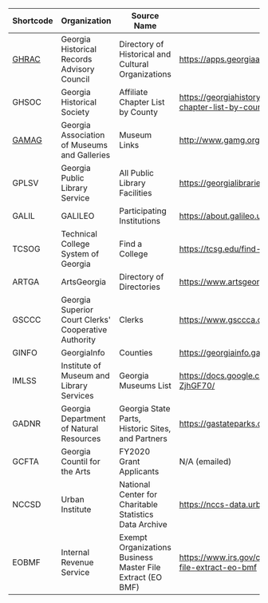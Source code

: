 | Shortcode | Organization | Source Name | Link | # Items |
| --- | --- | --- | --- | --- |
|[GHRAC](GHRAC.csv)| Georgia Historical Records Advisory Council| Directory of Historical and Cultural Organizations | https://apps.georgiaarchives.org/GHRAB/ | 641 |
|GHSOC|Georgia Historical Society |	Affiliate Chapter List by County | https://georgiahistory.com/education-outreach/affiliate-chapter-program/affiliate-chapter-list-by-county/ | 44+36+47 = 127 |
|[GAMAG](GAMAG.csv)|Georgia Association of Museums and Galleries |	Museum Links |	http://www.gamg.org/museumlinks.html |155 |
|GPLSV|Georgia Public Library Service |	All Public Library Facilities |	https://georgialibraries.org/allpubliclibraryfacilities/	| 392 |
|GALIL| GALILEO	| Participating Institutions	| https://about.galileo.usg.edu/institutions	| 93 |
|TCSOG| Technical College System of Georgia	| Find a College |	https://tcsg.edu/find-a-college/ |	22|
|ARTGA| ArtsGeorgia |	Directory of Directories |	https://www.artsgeorgia.net/directory/directory-of-directoriescalendars/ |	Meta |
|GSCCC | Georgia Superior Court Clerks' Cooperative Authority |	Clerks |	https://www.gsccca.org/Clerks/ |	159 |
|GINFO | GeorgiaInfo	|Counties	|https://georgiainfo.galileo.usg.edu/topics/counties/	| 159|
|IMLSS| Institute of Museum and Library Services | Georgia Museums List | https://docs.google.com/spreadsheets/d/104wXi8wh6VXIIjFJNYlrtphh9G7J7TxztVD-ZjhGF70/ | 491 |
|GADNR| Georgia Department of Natural Resources | Georgia State Parts, Historic Sites, and Partners | https://gastateparks.org/Map | 72 |
|GCFTA| Georgia Countil for the Arts | FY2020 Grant Applicants | N/A (emailed) | 556 |
|NCCSD | Urban Institute | National Center for Charitable Statistics Data Archive | https://nccs-data.urban.org/index.php | ??? |
|EOBMF |Internal Revenue Service | Exempt Organizations Business Master File Extract (EO BMF) | https://www.irs.gov/charities-non-profits/exempt-organizations-business-master-file-extract-eo-bmf | ??? |
